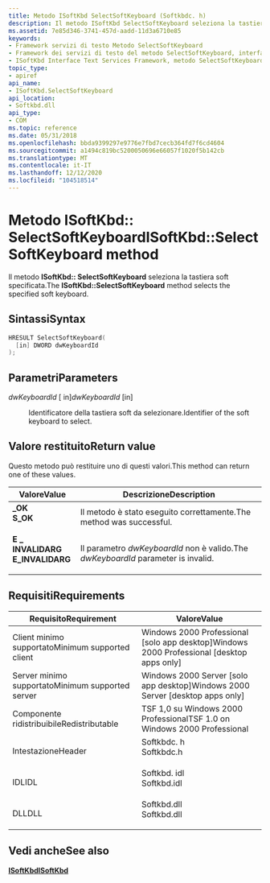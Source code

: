 ```yaml
---
title: Metodo ISoftKbd SelectSoftKeyboard (Softkbdc. h)
description: Il metodo ISoftKbd SelectSoftKeyboard seleziona la tastiera soft specificata.
ms.assetid: 7e85d346-3741-457d-aadd-11d3a6710e85
keywords:
- Framework servizi di testo Metodo SelectSoftKeyboard
- Framework dei servizi di testo del metodo SelectSoftKeyboard, interfaccia ISoftKbd
- ISoftKbd Interface Text Services Framework, metodo SelectSoftKeyboard
topic_type:
- apiref
api_name:
- ISoftKbd.SelectSoftKeyboard
api_location:
- Softkbd.dll
api_type:
- COM
ms.topic: reference
ms.date: 05/31/2018
ms.openlocfilehash: bbda9399297e9776e7fbd7cecb364fd7f6cd4604
ms.sourcegitcommit: a1494c819bc5200050696e66057f1020f5b142cb
ms.translationtype: MT
ms.contentlocale: it-IT
ms.lasthandoff: 12/12/2020
ms.locfileid: "104518514"
---
```

# <a name="isoftkbdselectsoftkeyboard-method"></a><span data-ttu-id="ead76-106">Metodo ISoftKbd:: SelectSoftKeyboard</span><span class="sxs-lookup"><span data-stu-id="ead76-106">ISoftKbd::SelectSoftKeyboard method</span></span>

<span data-ttu-id="ead76-107">Il metodo **ISoftKbd:: SelectSoftKeyboard** seleziona la tastiera soft specificata.</span><span class="sxs-lookup"><span data-stu-id="ead76-107">The **ISoftKbd::SelectSoftKeyboard** method selects the specified soft keyboard.</span></span>

## <a name="syntax"></a><span data-ttu-id="ead76-108">Sintassi</span><span class="sxs-lookup"><span data-stu-id="ead76-108">Syntax</span></span>


```C++
HRESULT SelectSoftKeyboard(
  [in] DWORD dwKeyboardId
);
```



## <a name="parameters"></a><span data-ttu-id="ead76-109">Parametri</span><span class="sxs-lookup"><span data-stu-id="ead76-109">Parameters</span></span>

<dl> <dt>

<span data-ttu-id="ead76-110">*dwKeyboardId* \[ in\]</span><span class="sxs-lookup"><span data-stu-id="ead76-110">*dwKeyboardId* \[in\]</span></span>
</dt> <dd>

<span data-ttu-id="ead76-111">Identificatore della tastiera soft da selezionare.</span><span class="sxs-lookup"><span data-stu-id="ead76-111">Identifier of the soft keyboard to select.</span></span>

</dd> </dl>

## <a name="return-value"></a><span data-ttu-id="ead76-112">Valore restituito</span><span class="sxs-lookup"><span data-stu-id="ead76-112">Return value</span></span>

<span data-ttu-id="ead76-113">Questo metodo può restituire uno di questi valori.</span><span class="sxs-lookup"><span data-stu-id="ead76-113">This method can return one of these values.</span></span>



| <span data-ttu-id="ead76-114">Valore</span><span class="sxs-lookup"><span data-stu-id="ead76-114">Value</span></span>                                                                                        | <span data-ttu-id="ead76-115">Descrizione</span><span class="sxs-lookup"><span data-stu-id="ead76-115">Description</span></span>                                         |
|----------------------------------------------------------------------------------------------|-----------------------------------------------------|
| <dl> <span data-ttu-id="ead76-116"><dt>**\_OK**</dt></span><span class="sxs-lookup"><span data-stu-id="ead76-116"><dt>**S\_OK**</dt></span></span> </dl>         | <span data-ttu-id="ead76-117">Il metodo è stato eseguito correttamente.</span><span class="sxs-lookup"><span data-stu-id="ead76-117">The method was successful.</span></span><br/>               |
| <dl> <span data-ttu-id="ead76-118"><dt>**E \_ INVALIDARG**</dt></span><span class="sxs-lookup"><span data-stu-id="ead76-118"><dt>**E\_INVALIDARG**</dt></span></span> </dl> | <span data-ttu-id="ead76-119">Il parametro *dwKeyboardId* non è valido.</span><span class="sxs-lookup"><span data-stu-id="ead76-119">The *dwKeyboardId* parameter is invalid.</span></span><br/> |



 

## <a name="requirements"></a><span data-ttu-id="ead76-120">Requisiti</span><span class="sxs-lookup"><span data-stu-id="ead76-120">Requirements</span></span>



| <span data-ttu-id="ead76-121">Requisito</span><span class="sxs-lookup"><span data-stu-id="ead76-121">Requirement</span></span> | <span data-ttu-id="ead76-122">Valore</span><span class="sxs-lookup"><span data-stu-id="ead76-122">Value</span></span> |
|-------------------------------------|----------------------------------------------------------------------------------------|
| <span data-ttu-id="ead76-123">Client minimo supportato</span><span class="sxs-lookup"><span data-stu-id="ead76-123">Minimum supported client</span></span><br/> | <span data-ttu-id="ead76-124">Windows 2000 Professional \[solo app desktop\]</span><span class="sxs-lookup"><span data-stu-id="ead76-124">Windows 2000 Professional \[desktop apps only\]</span></span><br/>                             |
| <span data-ttu-id="ead76-125">Server minimo supportato</span><span class="sxs-lookup"><span data-stu-id="ead76-125">Minimum supported server</span></span><br/> | <span data-ttu-id="ead76-126">Windows 2000 Server \[solo app desktop\]</span><span class="sxs-lookup"><span data-stu-id="ead76-126">Windows 2000 Server \[desktop apps only\]</span></span><br/>                                   |
| <span data-ttu-id="ead76-127">Componente ridistribuibile</span><span class="sxs-lookup"><span data-stu-id="ead76-127">Redistributable</span></span><br/>          | <span data-ttu-id="ead76-128">TSF 1,0 su Windows 2000 Professional</span><span class="sxs-lookup"><span data-stu-id="ead76-128">TSF 1.0 on Windows 2000 Professional</span></span><br/>                                        |
| <span data-ttu-id="ead76-129">Intestazione</span><span class="sxs-lookup"><span data-stu-id="ead76-129">Header</span></span><br/>                   | <dl> <span data-ttu-id="ead76-130"><dt>Softkbdc. h</dt></span><span class="sxs-lookup"><span data-stu-id="ead76-130"><dt>Softkbdc.h</dt></span></span> </dl>  |
| <span data-ttu-id="ead76-131">IDL</span><span class="sxs-lookup"><span data-stu-id="ead76-131">IDL</span></span><br/>                      | <dl> <span data-ttu-id="ead76-132"><dt>Softkbd. idl</dt></span><span class="sxs-lookup"><span data-stu-id="ead76-132"><dt>Softkbd.idl</dt></span></span> </dl> |
| <span data-ttu-id="ead76-133">DLL</span><span class="sxs-lookup"><span data-stu-id="ead76-133">DLL</span></span><br/>                      | <dl> <span data-ttu-id="ead76-134"><dt>Softkbd.dll</dt></span><span class="sxs-lookup"><span data-stu-id="ead76-134"><dt>Softkbd.dll</dt></span></span> </dl> |



## <a name="see-also"></a><span data-ttu-id="ead76-135">Vedi anche</span><span class="sxs-lookup"><span data-stu-id="ead76-135">See also</span></span>

<dl> <dt>

[<span data-ttu-id="ead76-136">**ISoftKbd**</span><span class="sxs-lookup"><span data-stu-id="ead76-136">**ISoftKbd**</span></span>](isoftkbd.md)
</dt> </dl>

 

 





